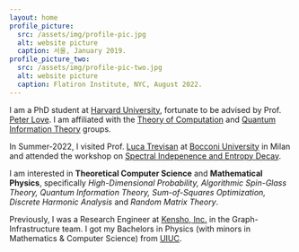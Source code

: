 ```yaml
---
layout: home
profile_picture:
  src: /assets/img/profile-pic.jpg
  alt: website picture
  caption: 서울, January 2019.
profile_picture_two:
  src: /assets/img/profile-pic-two.jpg
  alt: website picture
  caption: Flatiron Institute, NYC, August 2022.
---
```


I am a PhD student at <a href="https://www.google.com/url?q=https%3A%2F%2Fwww.seas.harvard.edu%2Fcomputer-science&sa=D&sntz=1&usg=AFQjCNGjg26QHPZ0TDV_KVdv3VHJ0ZsKYg">Harvard University</a>, fortunate to be advised by Prof. <a href="https://www.google.com/url?q=https%3A%2F%2Fsites.google.com%2Fview%2Ftuftsqi&sa=D&sntz=1&usg=AFQjCNHcsMTHG5jtH46FfNZ8OHvDqzM97w">Peter Love</a>. I am affiliated with the <a href="https://toc.seas.harvard.edu/toc-people-original">Theory of Computation</a> and <a href="">Quantum Information Theory</a> groups.
 
In Summer-2022, I visited Prof. <a href="https://lucatrevisan.github.io/">Luca Trevisan</a> at <a href="https://www.unibocconi.eu/wps/wcm/connect/Bocconi/SitoPubblico_EN/Navigation+Tree/Home/faculty+and+research/departments/Decision+Sciences/">Bocconi University</a> in Milan and attended the workshop on <a href="https://sites.cs.ucsb.edu/~vigoda/School/">Spectral Indepenence and Entropy Decay</a>.

I am interested in **Theoretical Computer Science** and **Mathematical Physics**, specifically _High-Dimensional Probability, Algorithmic Spin-Glass Theory, Quantum Information Theory, Sum-of-Squares Optimization, Discrete Harmonic Analysis_ and _Random Matrix Theory_.

Previously, I was a Research Engineer at <a href="https://www.google.com/url?q=https%3A%2F%2Fwww.kensho.com%2F&sa=D&sntz=1&usg=AFQjCNFFNoPaarKyKr6fU23OmUQpKrbyxQ">Kensho, Inc.</a> in the Graph-Infrastructure team. I got my Bachelors in Physics (with minors in Mathematics & Computer Science) from <a href="https://www.google.com/url?q=https%3A%2F%2Fphysics.illinois.edu%2F&sa=D&sntz=1&usg=AFQjCNHRHJYVorx2ldFR6JEe1PHQjmt3oA">UIUC</a>.
